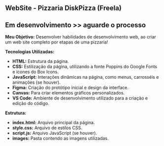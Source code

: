 ## WebSite - Pizzaria DiskPizza (Freela)
## Em desenvolvimento >> aguarde o processo

**Meu Objetivo:**
Desenvolver habilidades de desenvolvimento web, ao criar um web site completo por etapas de uma pizzaria!

**Tecnologias Utilizadas:**

* **HTML:** Estrutura da página.
* **CSS:** Estilização da página, utilizando a fonte Poppins do Google Fonts e ícones do Box Icons.
* **JavaScript:** Interações dinâmicas na página, como menus, carrosséis e animações (se houver).
* **Figma:** Criação do protótipo inicial e design da interface.
* **Canvas:** Para criar elementos gráficos personalizados.
* **VS Code:** Ambiente de desenvolvimento utilizado para a criação e edição do código.

**Estrutura:**

* **index.html:** Arquivo principal da página.
* **style.css:** Arquivo de estilos CSS.
* **script.js:** Arquivo JavaScript (se houver).
* **images:** Pasta contendo as imagens utilizadas.
